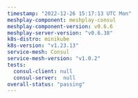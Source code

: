 ```yaml
---
timestamp: "2022-12-26 15:17:13 UTC Mon"
meshplay-component: meshplay-consul
meshplay-component-version: v0.6.6
meshplay-server-version: "v0.6.38"
k8s-distro: minikube
k8s-version: "v1.23.13"
service-mesh: Consul
service-mesh-version: "v1.0.2"
tests:
  consul-client: null
  consul-server:  null
overall-status: "passing"
---
```

